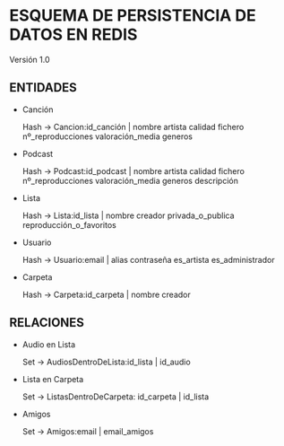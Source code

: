 # ESQUEMA DE PERSISTENCIA DE DATOS EN REDIS

Versión 1.0

## ENTIDADES

* Canción

    Hash → Cancion:id_canción | nombre artista calidad fichero nº_reproducciones valoración_media generos

* Podcast

    Hash → Podcast:id_podcast | nombre artista calidad fichero nº_reproducciones valoración_media generos descripción

* Lista

    Hash → Lista:id_lista | nombre creador privada_o_publica reproducción_o_favoritos

* Usuario

    Hash → Usuario:email | alias contraseña es_artista es_administrador

* Carpeta

    Hash → Carpeta:id_carpeta | nombre creador

## RELACIONES

* Audio en Lista

    Set → AudiosDentroDeLista:id_lista | id_audio

* Lista en Carpeta

    Set → ListasDentroDeCarpeta: id_carpeta | id_lista

* Amigos

    Set → Amigos:email | email_amigos
